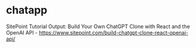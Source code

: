 # chatapp

SitePoint Tutorial Output: Build Your Own ChatGPT Clone with React and the OpenAI API - <https://www.sitepoint.com/build-chatgpt-clone-react-openai-api/>
